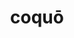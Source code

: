 ---
title: coquō
meaning: to cook
ch: 6
pos: verb
secondppstem: coqu
infend: ere
infhyph: -ere
conjugation: third
---